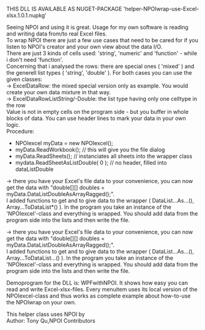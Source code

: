 
THIS DLL IS AVAILABLE AS NUGET-PACKAGE 'helper-NPOIwrap-use-Excel-xlsx.1.0.1.nupkg'   


Seeing NPOI and using it is great. Usage for my own software is reading and writing 
data from/to real Excel files.  
To wrap NPOI there are just a few use cases that need to be cared for if you listen to NPOI's creator and your own view about the data I/O.  
There are just 3 kinds of cells used: 'string', 'numeric' and 'function' - while i don't need 'function'.  
Concerning that i analysed the rows: there are special ones ( 'mixed' ) and the generell list types ( 'string', 'double' ). For both cases you can use the given classes:  
-> ExcelDataRow: the mixed special version only as example. You would create your own data mixture in that way.  
-> ExcelDataRowListString/-Double: the list type having only one celltype in the row   
Value is not in empty cells on the program side - but you buffer in whole blocks of data. 
You can use header lines to mark your data in your own logic.  
Procedure:  
- NPOIexcel myData = new NPOIexcel();  
- myData.ReadWorkbook();	// this will give you the file dialog  
- myData.ReadSheets();	// instanciates all sheets into the wrapper class  
- mydata.ReadSheetAsListDouble( 0 );	// no header, filled into dataListDouble  

-> there you have your Excel's file data to your convenience, you can now get the data 
with "double[][] doubles = myData.DataListDoubleAsArrayRagged();".  
I added functions to 
get and to give data to the wrapper ( DataList...As...(), Array...ToDataList*() ). 
In the program you take an instance of the 'NPOIexcel'-class and everything is wrapped. 
You should add data from the program side into the lists and then write the file.  

-> there you have your Excel's file data to your convenience, you can now get the data 
with "double[][] doubles = myData.DataListDoubleAsArrayRagged();".  
I added functions to 
get and to give data to the wrapper ( DataList...As...(), Array...ToDataList...() ). 
In the program you take an instance of the 'NPOIexcel'-class and everything is wrapped. 
You should add data from the program side into the lists and then write the file.  
  
Demoprogram for the DLL is: WPFwithNPOI. It shows how easy you can read and write Excel-xlsx-files. Every menuitem uses its local version of the NPOIexcel-class and thus works as complete example about how-to-use the NPOIwrap on your own.


    
This helper class uses NPOI by  
Author: Tony Qu,NPOI Contributors  

